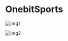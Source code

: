 # OnebitSports

![img1](https://user-images.githubusercontent.com/120609930/225095011-9d65dc19-f2f5-47c3-a0c9-a9884e62b6b4.png)

![img2](https://user-images.githubusercontent.com/120609930/225095017-75bb35a7-1d68-4a41-b85e-ed801390cc51.png)

